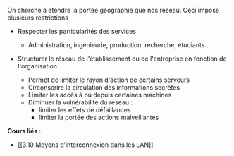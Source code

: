 On cherche à eténdre la portée géographie que nos réseau. Ceci impose plusieurs restrictions

- Respecter les particularités des services
	- Administration, ingénieurie, production, recherche, étudiants...
	  
- Structurer le réseau de l'établissement ou de l'entreprise en fonction de l'organisation
	- Permet de limiter le rayon d'action de certains serveurs
	- Circonscrire la circulation des informations secrètes
	- Limiter les accès à ou depuis certaines machines
	- Diminuer la vulnérabilité du réseau :
		- limiter les effets de défaillances
		- limiter la portée des actions malveillantes


**Cours liés :**
- [[3.10 Moyens d’interconnexion dans les LAN]]